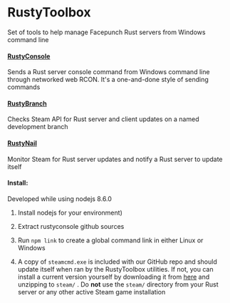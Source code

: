 # RustyToolbox

Set of tools to help manage Facepunch Rust servers from Windows command line

#### [RustyConsole](rustyconsole/)

Sends a Rust server console command from Windows command line through networked web RCON. It's a one-and-done style of sending commands

#### [RustyBranch](rustybranch/)
Checks Steam API for Rust server and client updates on a named development branch

#### [RustyNail](rustynail/)
Monitor Steam for Rust server updates and notify a Rust server to update itself

#### Install:

Developed while using nodejs 8.6.0

1. Install nodejs for your environment)

2. Extract rustyconsole github sources

3. Run `npm link` to create a global command link in either Linux or Windows

4. A copy of `steamcmd.exe` is included with our GitHub repo and should update itself when ran by the RustyToolbox utilities. If not, you can install a current version yourself by downloading it from [here](https://steamcdn-a.akamaihd.net/client/installer/steamcmd.zip) and unzipping to `steam/` . Do <b>not</b> use the `steam/` directory from your Rust server or any other active Steam game installation
